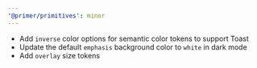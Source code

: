 ```yaml
---
'@primer/primitives': minor
---
```


- Add `inverse` color options for semantic color tokens to support Toast
- Update the default `emphasis` background color to `white` in dark mode
- Add `overlay` size tokens
